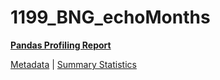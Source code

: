 # 1199_BNG_echoMonths

[**Pandas Profiling Report**](https://epistasislab.github.io/penn-ml-benchmarks/profile/1199_BNG_echoMonths.html)

[Metadata](metadata.yaml) | [Summary Statistics](summary_stats.tsv)

